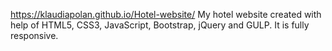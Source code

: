 https://klaudiapolan.github.io/Hotel-website/
My hotel website created with help of HTML5, CSS3, JavaScript, Bootstrap, jQuery and GULP.
It is fully responsive.
